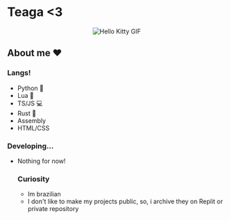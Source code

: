 # Teaga <3

<div align="center">
  <img src="https://media.tenor.com/YcSbUdAyjy4AAAAi/cute-hello-kitty.gif" alt="Hello Kitty GIF">
</div>

## About me ❤️

### Langs!

- Python 🐍
- Lua 🌙
- TS/JS 💻
- Rust 🦀
- Assembly
- HTML/CSS

### Developing...

- Nothing for now!

  ### Curiosity
  - Im brazilian
  - I don't like to make my projects public, so, i archive they on Replit or private repository
